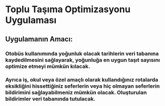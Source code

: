 # Toplu Taşıma Optimizasyonu Uygulaması
## Uygulamanın Amacı:
### Otobüs kullanımında yoğunluk olacak tarihlerin veri tabanına kaydedilmesini sağlayarak, yoğunluğa en uygun taşıt sayısını optimize etmeyi mümkün kılacak.
### Ayrıca iş, okul veya özel amaçlı olarak kullandığınız rotalarda eksikliğini hissettiğiniz seferlerin veya hiç olmayan seferlerin bildirimini sağlayabilmeniz mümkün olacak. Oluşturulan bildirimler veri tabanında tutulacak.

